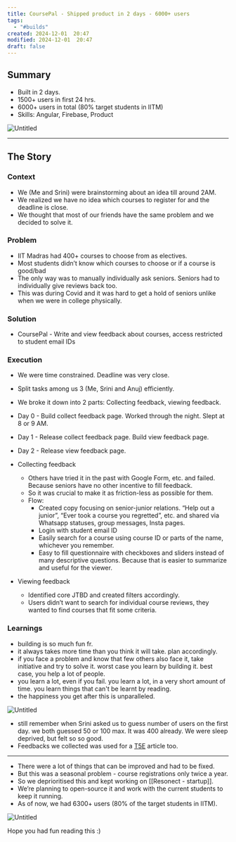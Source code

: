 ```yaml
---
title: CoursePal - Shipped product in 2 days - 6000+ users
tags:
  - "#builds"
created: 2024-12-01  20:47
modified: 2024-12-01  20:47
draft: false
---
```

## Summary

- Built in 2 days.
- 1500+ users in first 24 hrs.
- 6000+ users in total (80% target students in IITM)
- Skills: Angular, Firebase, Product


![Untitled](coursepal-feedback1.png)


---
## The Story
### Context

- We (Me and Srini) were brainstorming about an idea till around 2AM.
- We realized we have no idea which courses to register for and the deadline is close.
- We thought that most of our friends have the same problem and we decided to solve it.

### Problem

- IIT Madras had 400+ courses to choose from as electives.
- Most students didn’t know which courses to choose or if a course is good/bad
- The only way was to manually individually ask seniors. Seniors had to individually give reviews back too.
- This was during Covid and it was hard to get a hold of seniors unlike when we were in college physically.

### Solution

- CoursePal - Write and view feedback about courses, access restricted to student email IDs

### Execution

- We were time constrained. Deadline was very close.
- Split tasks among us 3 (Me, Srini and Anuj) efficiently.
- We broke it down into 2 parts: Collecting feedback, viewing feedback.
- Day 0 - Build collect feedback page. Worked through the night. Slept at 8 or 9 AM.
- Day 1 - Release collect feedback page. Build view feedback page.
- Day 2 - Release view feedback page.

- Collecting feedback
    - Others have tried it in the past with Google Form, etc. and failed. Because seniors have no other incentive to fill feedback.
    - So it was crucial to make it as friction-less as possible for them.
    - Flow:
        - Created copy focusing on senior-junior relations. “Help out a junior”, “Ever took a course you regretted”, etc. and shared via Whatsapp statuses, group messages, Insta pages.
        - Login with student email ID
        - Easily search for a course using course ID or parts of the name, whichever you remember.
        - Easy to fill questionnaire with checkboxes and sliders instead of many descriptive questions.  Because that is easier to summarize and useful for the viewer.
- Viewing feedback
    - Identified core JTBD and created filters accordingly.
    - Users didn’t want to search for individual course reviews, they wanted to find courses that fit some criteria.

### Learnings

- building is so much fun fr.
- it always takes more time than you think it will take. plan accordingly.
- if you face a problem and know that few others also face it, take initiative and try to solve it. worst case you learn by building it. best case, you help a lot of people.
- you learn a lot, even if you fail. you learn a lot, in a very short amount of time. you learn things that can't be learnt by reading.
- the happiness you get after this is unparalleled.

![Untitled](coursepal-feedback1.png)

- still remember when Srini asked us to guess number of users on the first day. we both guessed 50 or 100 max. It was 400 already. We were sleep deprived, but felt so so good.
- Feedbacks we collected was used for a [T5E](https://www.t5eiitm.org/when-its-that-time-of-the-semester/) article too.

---

- There were a lot of things that can be improved and had to be fixed.
- But this was a seasonal problem - course registrations only twice a year.
- So we deprioritised this and kept working on [[Resonect - startup]].
- We’re planning to open-source it and work with the current students to keep it running.
- As of now, we had 6300+ users (80% of the target students in IITM).

![Untitled](coursepal-users.png)

Hope you had fun reading this :)